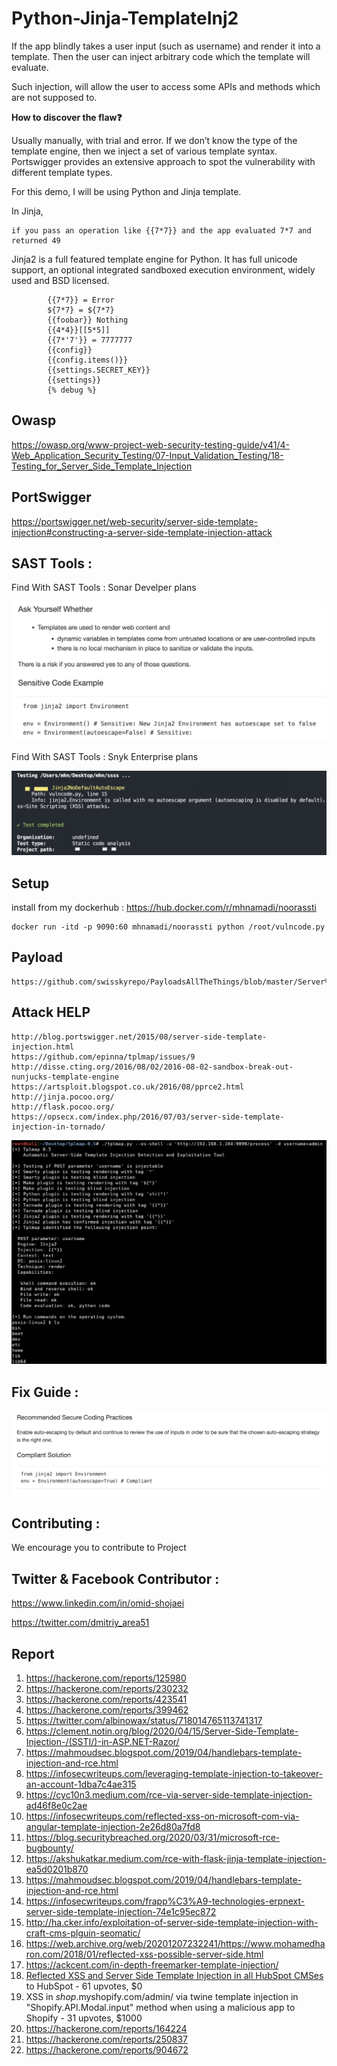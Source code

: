 # Python-Jinja-TemplateInj2

If the app blindly takes a user input (such as username) and render it into a template. Then the user can inject arbitrary code which the template will evaluate.

Such injection, will allow the user to access some APIs and methods which are not supposed to.

**How to discover the flaw❓**

Usually manually, with trial and error. If we don’t know the type of the template engine, then we inject a set of various template syntax. Portswigger provides an extensive approach to spot the vulnerability with different template types.

For this demo, I will be using Python and Jinja template.

In Jinja, 

    if you pass an operation like {{7*7}} and the app evaluated 7*7 and returned 49


Jinja2 is a full featured template engine for Python. It has full unicode support, an optional integrated sandboxed execution environment, widely used and BSD licensed.

            {{7*7}} = Error
            ${7*7} = ${7*7}
            {{foobar}} Nothing
            {{4*4}}[[5*5]]
            {{7*'7'}} = 7777777
            {{config}}
            {{config.items()}}
            {{settings.SECRET_KEY}}
            {{settings}}
            {% debug %}
            
## Owasp

https://owasp.org/www-project-web-security-testing-guide/v41/4-Web_Application_Security_Testing/07-Input_Validation_Testing/18-Testing_for_Server_Side_Template_Injection

## PortSwigger

https://portswigger.net/web-security/server-side-template-injection#constructing-a-server-side-template-injection-attack

## SAST Tools : 


Find With SAST Tools : Sonar Develper plans


![Getting Started](68.png)



Find With SAST Tools : Snyk Enterprise plans

![Getting Started](69.png)




## Setup

install from my dockerhub : https://hub.docker.com/r/mhnamadi/noorassti


    docker run -itd -p 9090:60 mhnamadi/noorassti python /root/vulncode.py


## Payload 

    https://github.com/swisskyrepo/PayloadsAllTheThings/blob/master/Server%20Side%20Template%20Injection/Intruder/ssti.fuzz

## Attack HELP

    http://blog.portswigger.net/2015/08/server-side-template-injection.html
    https://github.com/epinna/tplmap/issues/9
    http://disse.cting.org/2016/08/02/2016-08-02-sandbox-break-out-nunjucks-template-engine
    https://artsploit.blogspot.co.uk/2016/08/pprce2.html
    http://jinja.pocoo.org/
    http://flask.pocoo.org/
    https://opsecx.com/index.php/2016/07/03/server-side-template-injection-in-tornado/



![Getting Started](66.png)

## Fix Guide :  

![Getting Started](67.png)


## Contributing : 
 
We encourage you to contribute to Project

## Twitter & Facebook Contributor :

   https://www.linkedin.com/in/omid-shojaei
   
   https://twitter.com/dmitriy_area51

  
## Report 


1. https://hackerone.com/reports/125980
2. https://hackerone.com/reports/230232
3. https://hackerone.com/reports/423541
4. https://hackerone.com/reports/399462
5. https://twitter.com/albinowax/status/718014765113741317
6. https://clement.notin.org/blog/2020/04/15/Server-Side-Template-Injection-/(SSTI/)-in-ASP.NET-Razor/
7. https://mahmoudsec.blogspot.com/2019/04/handlebars-template-injection-and-rce.html
8. https://infosecwriteups.com/leveraging-template-injection-to-takeover-an-account-1dba7c4ae315
9. https://cyc10n3.medium.com/rce-via-server-side-template-injection-ad46f8e0c2ae
10. https://infosecwriteups.com/reflected-xss-on-microsoft-com-via-angular-template-injection-2e26d80a7fd8
11. https://blog.securitybreached.org/2020/03/31/microsoft-rce-bugbounty/
12. https://akshukatkar.medium.com/rce-with-flask-jinja-template-injection-ea5d0201b870
13. https://mahmoudsec.blogspot.com/2019/04/handlebars-template-injection-and-rce.html
14. https://infosecwriteups.com/frapp%C3%A9-technologies-erpnext-server-side-template-injection-74e1c95ec872
15. http://ha.cker.info/exploitation-of-server-side-template-injection-with-craft-cms-plguin-seomatic/
16. https://web.archive.org/web/20201207232241/https://www.mohamedharon.com/2018/01/reflected-xss-possible-server-side.html
17. https://ackcent.com/in-depth-freemarker-template-injection/
18. [Reflected XSS and Server Side Template Injection  in all HubSpot CMSes](https://hackerone.com/reports/399462) to HubSpot - 61 upvotes, $0
19. XSS in $shop$.myshopify.com/admin/ via twine template injection in "Shopify.API.Modal.input" method when using a malicious app to Shopify - 31 upvotes, $1000
20. https://hackerone.com/reports/164224
21. https://hackerone.com/reports/250837
22. https://hackerone.com/reports/904672







